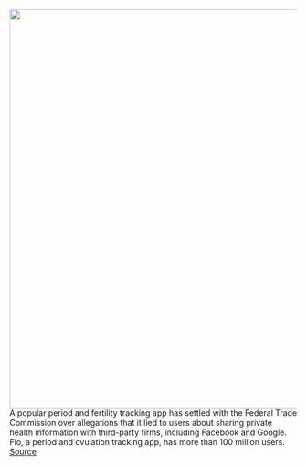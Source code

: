<img src='https://cdn.vox-cdn.com/thumbor/XPLOBVmfrjBSv_amISaQm4yAyeE=/0x0:6720x4480/1200x800/filters:focal(2823x1703:3897x2777)/cdn.vox-cdn.com/uploads/chorus_image/image/68663381/Main_Screen_2.0.jpg' width='700px' /><br/>
A popular period and fertility tracking app has settled with the Federal Trade Commission over allegations that it lied to users about sharing private health information with third-party firms, including Facebook and Google. Flo, a period and ovulation tracking app, has more than 100 million users.
<a href='https://www.theverge.com/2021/1/13/22229303/flo-period-tracking-app-privacy-health-data-facebook-google'> Source <a/>